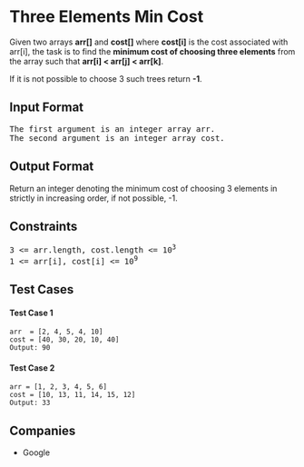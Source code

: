 <h1>Three Elements Min Cost</h1>

<p>Given two arrays <b>arr[]</b> and <b>cost[]</b> where <b>cost[i]</b> is the cost associated with arr[i], the task is to find the <b>minimum cost of choosing three elements</b> from the array such that <b>arr[i] < arr[j] < arr[k]</b>.

If it is not possible to choose 3 such trees return <b>-1</b>.
</p>

<h2>Input Format</h2>

<pre>
The first argument is an integer array arr.
The second argument is an integer array cost.
</pre>

<h2>Output Format</h2>

<p>Return an integer denoting the minimum cost of choosing 3 elements in strictly in increasing order, if not possible, -1.</p>

<h2>Constraints</h2>

<pre>
3 <= arr.length, cost.length <= 10<sup>3</sup>
1 <= arr[i], cost[i] <= 10<sup>9</sup>
</pre>

<h2>Test Cases</h2>

<h4>Test Case 1</h4>

```
arr  = [2, 4, 5, 4, 10]
cost = [40, 30, 20, 10, 40]
Output: 90
```

<h4>Test Case 2</h4>

```
arr = [1, 2, 3, 4, 5, 6]
cost = [10, 13, 11, 14, 15, 12]
Output: 33
```

<h2>Companies</h2>

<ul>
  <li>Google</li>
</ul>
